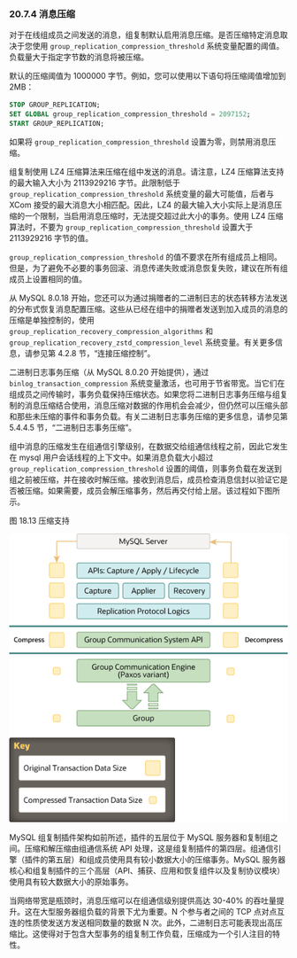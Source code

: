 ### 20.7.4 消息压缩

对于在线组成员之间发送的消息，组复制默认启用消息压缩。是否压缩特定消息取决于您使用 `group_replication_compression_threshold` 系统变量配置的阈值。负载量大于指定字节数的消息将被压缩。

默认的压缩阈值为 1000000 字节。例如，您可以使用以下语句将压缩阈值增加到 2MB：

```sql
STOP GROUP_REPLICATION;
SET GLOBAL group_replication_compression_threshold = 2097152;
START GROUP_REPLICATION;
```

如果将 `group_replication_compression_threshold` 设置为零，则禁用消息压缩。

组复制使用 LZ4 压缩算法来压缩在组中发送的消息。请注意，LZ4 压缩算法支持的最大输入大小为 2113929216 字节。此限制低于 `group_replication_compression_threshold` 系统变量的最大可能值，后者与 XCom 接受的最大消息大小相匹配。因此，LZ4 的最大输入大小实际上是消息压缩的一个限制，当启用消息压缩时，无法提交超过此大小的事务。使用 LZ4 压缩算法时，不要为 `group_replication_compression_threshold` 设置大于 2113929216 字节的值。

`group_replication_compression_threshold` 的值不要求在所有组成员上相同。但是，为了避免不必要的事务回滚、消息传递失败或消息恢复失败，建议在所有组成员上设置相同的值。

从 MySQL 8.0.18 开始，您还可以为通过捐赠者的二进制日志的状态转移方法发送的分布式恢复消息配置压缩。这些从已经在组中的捐赠者发送到加入成员的消息的压缩是单独控制的，使用`group_replication_recovery_compression_algorithms` 和 `group_replication_recovery_zstd_compression_level` 系统变量。有关更多信息，请参见第 4.2.8 节，“连接压缩控制”。

二进制日志事务压缩（从 MySQL 8.0.20 开始提供），通过 `binlog_transaction_compression` 系统变量激活，也可用于节省带宽。当它们在组成员之间传输时，事务负载保持压缩状态。如果您将二进制日志事务压缩与组复制的消息压缩结合使用，消息压缩对数据的作用机会会减少，但仍然可以压缩头部和那些未压缩的事件和事务负载。有关二进制日志事务压缩的更多信息，请参见第 5.4.4.5 节，“二进制日志事务压缩”。

组中消息的压缩发生在组通信引擎级别，在数据交给组通信线程之前，因此它发生在 mysql 用户会话线程的上下文中。如果消息负载大小超过 `group_replication_compression_threshold` 设置的阈值，则事务负载在发送到组之前被压缩，并在接收时解压缩。接收到消息后，成员检查消息信封以验证它是否被压缩。如果需要，成员会解压缩事务，然后再交付给上层。该过程如下图所示。

图 18.13 压缩支持

![](gr-compress-decompress.png)

MySQL 组复制插件架构如前所述，插件的五层位于 MySQL 服务器和复制组之间。压缩和解压缩由组通信系统 API 处理，这是组复制插件的第四层。组通信引擎（插件的第五层）和组成员使用具有较小数据大小的压缩事务。MySQL 服务器核心和组复制插件的三个高层（API、捕获、应用和恢复组件以及复制协议模块）使用具有较大数据大小的原始事务。

当网络带宽是瓶颈时，消息压缩可以在组通信级别提供高达 30-40% 的吞吐量提升。这在大型服务器组负载的背景下尤为重要。N 个参与者之间的 TCP 点对点互连的性质使发送方发送相同数量的数据 N 次。此外，二进制日志可能表现出高压缩比。这使得对于包含大型事务的组复制工作负载，压缩成为一个引人注目的特性。